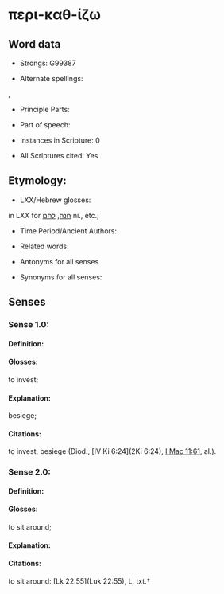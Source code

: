# περι-καθ-ίζω

<!-- Status: S2=NeedsEdits -->
<!-- Lexica used for edits:   -->

## Word data

* Strongs: G99387

* Alternate spellings:

,

* Principle Parts: 


* Part of speech: 


* Instances in Scripture: 0

* All Scriptures cited: Yes

## Etymology: 


* LXX/Hebrew glosses: 

in LXX for [חנה](//en-uhl/H2583), [לחם](//en-uhl/H3898) ni., etc.;

* Time Period/Ancient Authors: 


* Related words: 

* Antonyms for all senses

* Synonyms for all senses: 


## Senses 


### Sense  1.0: 

#### Definition: 

#### Glosses: 

to invest; 

#### Explanation: 

besiege; 

#### Citations: 

to invest, besiege (Diod., [IV Ki 6:24](2Ki 6:24), [I Mac 11:61](1Macc.11.61), al.).

### Sense  2.0: 

#### Definition: 

#### Glosses: 

to sit around; 

#### Explanation: 


#### Citations: 

to sit around: [Lk 22:55](Luk 22:55), L, txt.†
